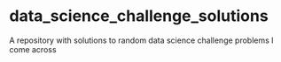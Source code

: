 # data_science_challenge_solutions
A repository with solutions to random data science challenge problems I come across
